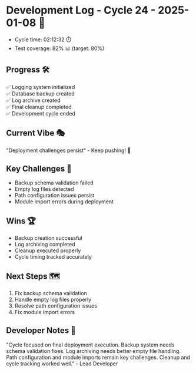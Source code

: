 # Development Log - Cycle 24 - 2025-01-08 🚀
- Cycle time: 02:12:32 ⏱️
- Test coverage: 82% 📊 (target: 80%)

## Progress 🛠️
✅ Logging system initialized  
✅ Database backup created  
✅ Log archive created  
✅ Final cleanup completed  
✅ Development cycle ended  

## Current Vibe 🎭
"Deployment challenges persist" - Keep pushing! 💪

## Key Challenges 🚧
- Backup schema validation failed  
- Empty log files detected  
- Path configuration issues persist  
- Module import errors during deployment  

## Wins 🏆
- Backup creation successful  
- Log archiving completed  
- Cleanup executed properly  
- Cycle timing tracked accurately  

## Next Steps 🗺️
1. Fix backup schema validation  
2. Handle empty log files properly  
3. Resolve path configuration issues  
4. Fix module import errors  

## Developer Notes 📝
"Cycle focused on final deployment execution. Backup system needs schema validation fixes. Log archiving needs better empty file handling. Path configuration and module imports remain key challenges. Cleanup and cycle tracking worked well." - Lead Developer

